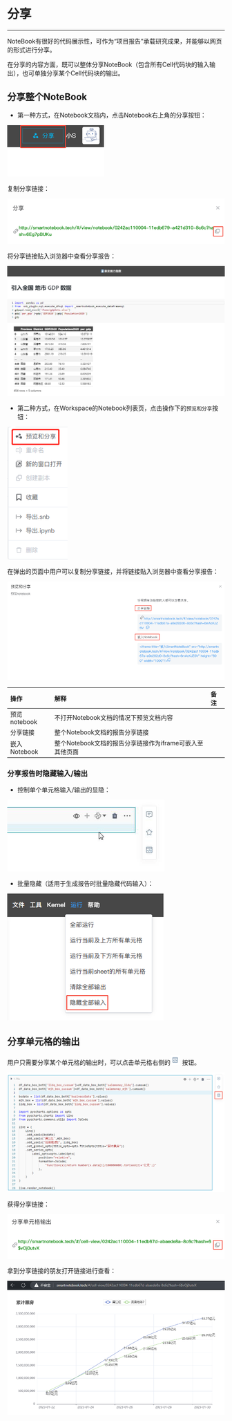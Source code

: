 # 分享
---
NoteBook有很好的代码展示性，可作为“项目报告”承载研究成果，并能够以网页的形式进行分享。

在分享的内容方面，既可以整体分享NoteBook（包含所有Cell代码块的输入输出），也可单独分享某个Cell代码块的输出。

## 分享整个NoteBook

- 第一种方式，在Notebook文档内，点击Notebook右上角的分享按钮：

![图 1](../images/sharenotebook.png)  

复制分享链接：

![图 2](../images/sharelinksnotebook.png)  

将分享链接贴入浏览器中查看分享报告：

![图 5](../images/%E6%8A%A5%E5%91%8A%E5%88%86%E4%BA%AB%E9%A1%B5%E9%9D%A21.png)  

- 第二种方式，在Workspace的Notebook列表页，点击操作下的`预览和分享`按钮：

![图 3](../images/shareand.png)  

在弹出的页面中用户可以复制分享链接，并将链接贴入浏览器中查看分享报告：

![图 6](../images/shareandseebook.png)  

| 操作 | 解释 | 备注 |
| :-----| :---- | :---- | 
| 预览notebook| 不打开Notebook文档的情况下预览文档内容 | |
| 分享链接| 整个Notebook文档的报告分享链接| |
| 嵌入Notebook | 整个Notebook文档的报告分享链接作为iframe可嵌入至其他页面 |  |

### 分享报告时隐藏输入/输出

<span id="hide"></span>

- 控制单个单元格输入/输出的显隐：

![图 7](../images/eyeforreport.gif)  

- 批量隐藏（适用于生成报告时批量隐藏代码输入）：

![图 8](../images/batchforcell.png)  

## 分享单元格的输出

用户只需要分享某个单元格的输出时，可以点击单元格右侧的<img src="../images/shareout.png"  style="display: inline-block;padding:0px;border:0px"  /> 按钮。

![图 9](../images/shout.png)  

获得分享链接：

![图 10](../images/shlink.png)  

拿到分享链接的朋友打开链接进行查看：

![图 11](../images/readrepo.png)  



